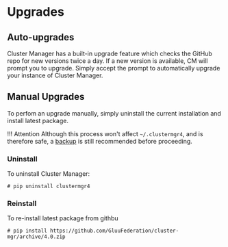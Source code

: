# Upgrades

## Auto-upgrades
Cluster Manager has a built-in upgrade feature which checks the GitHub repo for new versions twice a day. If a new version is available, CM will prompt you to upgrade. Simply accept the prompt to automatically upgrade your instance of Cluster Manager. 

## Manual Upgrades
To perfom an upgrade manually, simply uninstall the current installation and install latest package. 

!!! Attention
    Although this process won't affect `~/.clustermgr4`, and is therefore safe, a [backup](./backup.md) is still recommended before proceeding. 

### Uninstall
To uninstall Cluster Manager:

```
# pip uninstall clustermgr4
```

### Reinstall
To re-install latest package from githbu

```
# pip install https://github.com/GluuFederation/cluster-mgr/archive/4.0.zip
```
